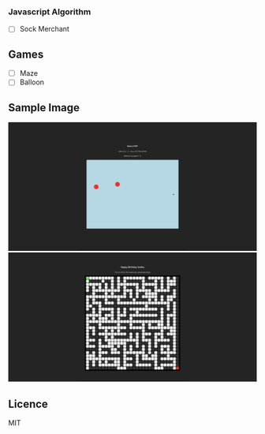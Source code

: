 ### Javascript Algorithm

- [ ] Sock Merchant

## Games

- [ ] Maze
- [ ] Balloon

## Sample Image

![Balloon](images/balloon.png)
![Maze](images/maze.png)


## Licence 

MIT
